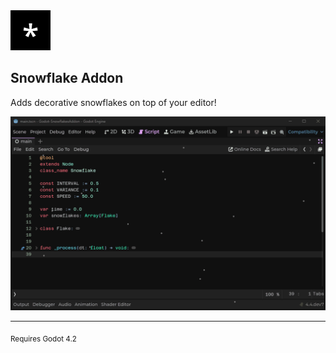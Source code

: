 <img src="icon.png" width="64">

## Snowflake Addon

Adds decorative snowflakes on top of your editor!

![Preview Image](preview.png)

---

<sub>Requires Godot 4.2</sub>

